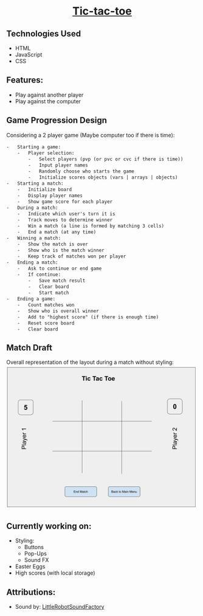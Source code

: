 <h1 align="center"> <a href="https://www.franz-e.net/tic-tac-toe">Tic-tac-toe</a> </h1>

## Technologies Used

-   HTML
-   JavaScript
-   CSS

## Features:

-   Play against another player
-   Play against the computer

## Game Progression Design

Considering a 2 player game (Maybe computer too if there is time):

    -   Starting a game:
        -   Player selection:
            -   Select players (pvp (or pvc or cvc if there is time))
            -   Input player names
            -   Randomly choose who starts the game
            -   Initialize scores objects (vars | arrays | objects)
    -   Starting a match:
        -   Initialize board
        -   Display player names
        -   Show game score for each player
    -   During a match:
        -   Indicate which user's turn it is
        -   Track moves to determine winner
        -   Win a match (a line is formed by matching 3 cells)
        -   End a match (at any time)
    -   Winning a match:
        -   Show the match is over
        -   Show who is the match winner
        -   Keep track of matches won per player
    -   Ending a match:
        -   Ask to continue or end game
        -   If continue:
            -   Save match result
            -   Clear board
            -   Start match
    -   Ending a game:
        -   Count matches won
        -   Show who is overall winner
        -   Add to "highest score" (if there is enough time)
        -   Reset score board
        -   Clear board

## Match Draft

Overall representation of the layout during a match without styling:
![Match Draft](img/match_draft.png)

## Currently working on:

-   Styling:
    -   Buttons
    -   Pop-Ups
    -   Sound FX
-   Easter Eggs
-   High scores (with local storage)

## Attributions:

-   Sound by: [LittleRobotSoundFactory](https://freesound.org/people/LittleRobotSoundFactory/)

